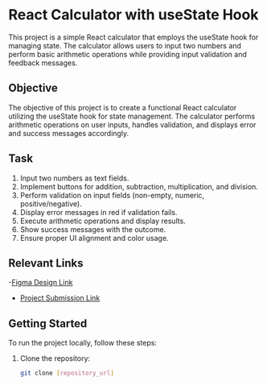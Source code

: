 # React Calculator with useState Hook

This project is a simple React calculator that employs the useState hook for managing state. The calculator allows users to input two numbers and perform basic arithmetic operations while providing input validation and feedback messages.

## Objective

The objective of this project is to create a functional React calculator utilizing the useState hook for state management. The calculator performs arithmetic operations on user inputs, handles validation, and displays error and success messages accordingly.

## Task

1. Input two numbers as text fields.
2. Implement buttons for addition, subtraction, multiplication, and division.
3. Perform validation on input fields (non-empty, numeric, positive/negative).
4. Display error messages in red if validation fails.
5. Execute arithmetic operations and display results.
6. Show success messages with the outcome.
7. Ensure proper UI alignment and color usage.

## Relevant Links

-[Figma Design Link](https://www.figma.com/file/qMoGAGpjrlC0W3xdIYcvwO/Untitled?type=design&node-id=0-1&t=7vKZ8vv5kH5HFEoE-0)

- [Project Submission Link](https://course.acciojob.com/start-project?project=896a292e-75ee-43ca-a520-ed277b07df04)


## Getting Started

To run the project locally, follow these steps:

1. Clone the repository:
   ```bash
   git clone [repository_url]
